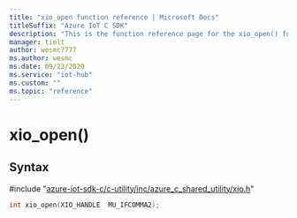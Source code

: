 ```yaml
---                             
title: "xio_open function reference | Microsoft Docs" 
titleSuffix: "Azure IoT C SDK"            
description: "This is the function reference page for the xio_open() function in the Azure IoT C SDK. This SDK is used with Azure IoT Hub and Azure IoT Hub Device Provisioning Service"            
manager: timlt                 
author: wesmc7777              
ms.author: wesmc               
ms.date: 09/23/2020                    
ms.service: "iot-hub"             
ms.custom: ""                
ms.topic: "reference"        
---                            
```


# xio_open()

## Syntax

\#include "[azure-iot-sdk-c/c-utility/inc/azure_c_shared_utility/xio.h](../xio-h.md)"  
```C
int xio_open(XIO_HANDLE  MU_IFCOMMA2);
```

